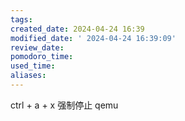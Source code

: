 ```yaml
---
tags: 
created_date: 2024-04-24 16:39
modified_date: ' 2024-04-24 16:39:09'
review_date: 
pomodoro_time: 
used_time: 
aliases:
---
```

ctrl + a + x 强制停止 qemu 

